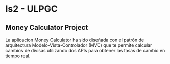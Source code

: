 # Is2 - ULPGC
## Money Calculator Project
La aplicacion Money Calculator ha sido diseñada con el patrón de arquitectura Modelo-Vista-Controlador (MVC) que te permite calcular cambios de divisas utilizando dos APIs para obtener las tasas de cambio en tiempo real.

